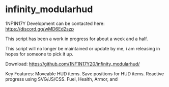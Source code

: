 # infinity_modularhud

1NF1N17Y Development can be contacted here: https://discord.gg/wMD6Ed2szp

This script has been a work in progress for about a week and a half.

This script will no longer be maintained or update by me, i am releasing in hopes for someone to pick it up.

Download: https://github.com/1NF1N17Y20/infinity_modularhud/

Key Features:
Moveable HUD items.
Save positions for HUD items.
Reactive progress using SVG/JS/CSS.
Fuel, Health, Armor, and
